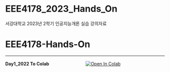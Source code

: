 # EEE4178_2023_Hands_On
서강대학교 2023년 2학기 인공지능개론 실습 강의자료

# EEE4178-Hands-On

---
**Day1_2022 To Colab**　　　　　　　　
<a href="https://colab.research.google.com/github/mallang327/EEE4178-Hands-On/blob/main/Day1_2022.ipynb" target="_parent"><img src="https://colab.research.google.com/assets/colab-badge.svg" alt="Open In Colab"/></a>
